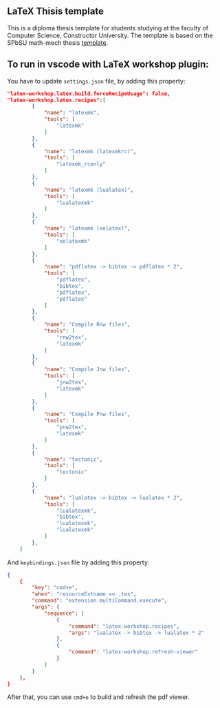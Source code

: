 ## LaTeX Thisis template

This is a diploma thesis template for students studying at the faculty of Computer Science, Constructor University. The template is based on the SPbSU math-mech thesis [template](https://www.papeeria.com/p/73174b63d0ffee4d37da4abda3647095?withLastOpenedFile=false). 

## To run in vscode with LaTeX workshop plugin:

You have to update `settings.json` file, by adding this property: 
```json
"latex-workshop.latex.build.forceRecipeUsage": false,
"latex-workshop.latex.recipes":[
        {
            "name": "latexmk",
            "tools": [
                "latexmk"
            ]
        },
        {
            "name": "latexmk (latexmkrc)",
            "tools": [
                "latexmk_rconly"
            ]
        },
        {
            "name": "latexmk (lualatex)",
            "tools": [
                "lualatexmk"
            ]
        },
        {
            "name": "latexmk (xelatex)",
            "tools": [
                "xelatexmk"
            ]
        },
        {
            "name": "pdflatex -> bibtex -> pdflatex * 2",
            "tools": [
                "pdflatex",
                "bibtex",
                "pdflatex",
                "pdflatex"
            ]
        },
        {
            "name": "Compile Rnw files",
            "tools": [
                "rnw2tex",
                "latexmk"
            ]
        },
        {
            "name": "Compile Jnw files",
            "tools": [
                "jnw2tex",
                "latexmk"
            ]
        },
        {
            "name": "Compile Pnw files",
            "tools": [
                "pnw2tex",
                "latexmk"
            ]
        },
        {
            "name": "tectonic",
            "tools": [
                "tectonic"
            ]
        },
        {
            "name": "lualatex -> bibtex -> lualatex * 2",
            "tools": [
                "lualatexmk",
                "bibtex",
                "lualatexmk",
                "lualatexmk"
            ]
        },
    ]
```
And `keybindings.json` file by adding this property:
```json
{
    {
        "key": "cmd+e",
        "when": "resourceExtname == .tex",
        "command": "extension.multiCommand.execute",
        "args": {
            "sequence": [
                {
                    "command": "latex-workshop.recipes", 
                    "args": "lualatex -> bibtex -> lualatex * 2"
                }, 
                {
                    "command": "latex-workshop.refresh-viewer"
                }
            ]
        }
    },
}
```
After that, you can use `cmd+e` to build and refresh the pdf viewer.